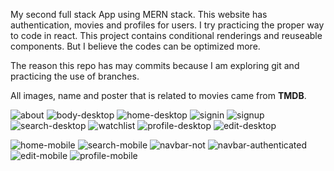 My second full stack App using MERN stack. This website has authentication, movies and profiles for users.  I try practicing the proper way to code in react. This project contains conditional renderings and reuseable components. But I believe the codes can be optimized more.


The reason this repo has may commits because I am exploring git and practicing the use of branches.


All images, name and poster that is related to movies came from **TMDB**.



![about](https://github.com/Jerome-study/movie-app-v2/assets/119875460/c0edbc69-6561-4e33-bd9f-282b26e079d2)
![body-desktop](https://github.com/Jerome-study/movie-app-v2/assets/119875460/255ecf42-f181-49fa-985f-f8deaae76378)
![home-desktop](https://github.com/Jerome-study/movie-app-v2/assets/119875460/aab40844-dd7c-4c22-8499-bfd106326998)
![signin](https://github.com/Jerome-study/movie-app-v2/assets/119875460/0005b477-58ca-4ae0-af55-4e651eb74332)
![signup](https://github.com/Jerome-study/movie-app-v2/assets/119875460/deed80ff-91e4-4de0-bc41-bd1d9ef0773f)
![search-desktop](https://github.com/Jerome-study/movie-app-v2/assets/119875460/d65003a8-094f-49cc-8e3c-dd36bfc5bc7e)
![watchlist](https://github.com/Jerome-study/movie-app-v2/assets/119875460/3a74c08f-f316-4137-871a-469d4f80a5ee)
![profile-desktop](https://github.com/Jerome-study/movie-app-v2/assets/119875460/7abd523d-4a1f-43f3-9080-ecaf996d921b)
![edit-desktop](https://github.com/Jerome-study/movie-app-v2/assets/119875460/6af82595-4b3b-4b53-ab43-c9d83fd33d37)







![home-mobile](https://github.com/Jerome-study/movie-app-v2/assets/119875460/9dbfda40-72f2-4027-a2ca-ed3f785a5740)
![search-mobile](https://github.com/Jerome-study/movie-app-v2/assets/119875460/85cd2218-399e-4434-86fd-6c8b2d888672)
![navbar-not](https://github.com/Jerome-study/movie-app-v2/assets/119875460/0a78d97c-cf93-404d-94c9-a8e76f7b89e5)
![navbar-authenticated](https://github.com/Jerome-study/movie-app-v2/assets/119875460/64a5384b-a8c2-4ceb-9db9-271424a5bf52)
![edit-mobile](https://github.com/Jerome-study/movie-app-v2/assets/119875460/27f05c92-6b3e-43d9-b94d-9466635f3cb7)
![profile-mobile](https://github.com/Jerome-study/movie-app-v2/assets/119875460/3c0ae9fc-1fff-4a66-aef8-707df0867c2c)


